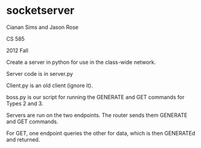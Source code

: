 socketserver
============
Cianan Sims and Jason Rose

CS 585

2012 Fall

Create a server in python for use in the class-wide network.

Server code is in server.py

Client.py is an old client (ignore it).

boss.py is our script for running the GENERATE and GET commands for Types 2 and 3.

Servers are run on the two endpoints. The router sends them GENERATE and GET commands.

For GET, one endpoint queries the other for data, which is then GENERATEd and returned.

